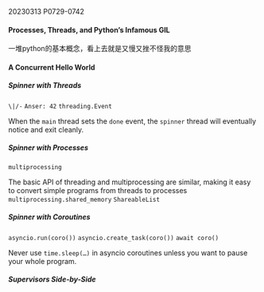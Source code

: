 20230313    P0729-0742

#### Processes, Threads, and Python’s Infamous GIL
一堆python的基本概念，看上去就是又慢又挫不怪我的意思

#### A Concurrent Hello World

##### Spinner with Threads
`\|/-` 
`Anser: 42`
`threading.Event`

When the `main` thread sets the `done` event, the `spinner` thread will eventually notice and exit cleanly.

##### Spinner with Processes

`multiprocessing`


The basic API of threading and multiprocessing are similar, making it easy to convert simple programs from threads to processes
`multiprocessing.shared_memory`
`ShareableList`

##### Spinner with Coroutines

`asyncio.run(coro())`
`asyncio.create_task(coro())`
`await coro()`

Never use `time.sleep(…)` in asyncio coroutines unless you want
to pause your whole program. 

##### Supervisors Side-by-Side

